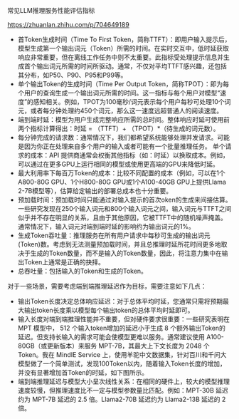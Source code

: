 





常见LLM推理服务性能评估指标

https://zhuanlan.zhihu.com/p/704649189

- 首Token生成时间（Time To First Token，简称TTFT）：即用户输入提示后，模型生成第一个输出词元（Token）所需的时间。在实时交互中，低时延获取响应非常重要，但在离线工作任务中则不太重要。此指标受处理提示信息并生成首个输出词元所需的时间所驱动。通常，不仅对平均TTFT感兴趣，还包括其分布，如P50、P90、P95和P99等。
- 单个输出Token的生成时间（Time Per Output Token，简称TPOT）：即为每个用户的查询生成一个输出词元所需的时间。这一指标与每个用户对模型“速度”的感知相关。例如，TPOT为100毫秒/词元表示每个用户每秒可处理10个词元，或者每分钟处理约450个词元，那么这一速度远超普通人的阅读速度。
- 端到端时延：模型为用户生成完整响应所需的总时间。整体响应时延可使用前两个指标计算得出：时延 = （TTFT）+ （TPOT）*（待生成的词元数）。
- 每分钟完成的请求数：通常情况下，我们都希望系统能够处理并发请求。可能是因为你正在处理来自多个用户的输入或者可能有一个批量推理任务。
单个请求的成本：API 提供商通常会权衡其他指标（如：时延）以换取成本。例如，可以通过在更多GPU上运行相同的模型或使用更高端的GPU来降低时延。
- 最大利用率下每百万Token的成本：比较不同配置的成本（例如，可以在1个A800-80G GPU、1个H800-80G GPU或1个A100-40GB GPU上提供Llama 2-7B模型等），估算给定输出的部署总成本也十分重要。
- 预加载时间：预加载时间只能通过对输入提示的首次oken的生成来间接估算。一些研究发现在250个输入词元和800个输入词元之间，输入词元与TTFT之间似乎并不存在明显的关系，且由于其他原因，它被TTFT中的随机噪声掩盖。通常情况下，输入词元对端到端时延的影响约为输出词元的1%。
- 生成Token吞吐量：推理服务在所有用户请求中每秒可生成的输出词元(Token)数。考虑到无法测量预加载时间，并且总推理时延所花时间更多地取决于生成的Token数量，而不是输入的Token数量，因此，将注意力集中在输出Token上通常是正确的抉择。
- 总吞吐量：包括输入的Token和生成的Token。


对于一些场景，需要考虑端到端推理延迟作为目标，需要注意如下几点：
- 输出Token长度决定总体响应延迟：对于总体平均时延，您通常只需将预期最大输出token长度乘以模型每个输出token的总体平均时延即可。
- 输入长度对端到端推理性能并不重要，但对硬件要求很重要：一些研究表明在 MPT 模型中， 512 个输入token增加的延迟小于生成 8 个额外输出Token的延迟。但支持长输入的需求可能会使模型更难以服务。通常建议使用 A100-80GB（或更新版本）来服务 MPT-7B，其最大上下文长度为 2048 个Token。我在 MindIE Service 上，使用羊驼中文数据集，针对百川和千问大模型做了一个简单测试，发现100Token以内，随着输入Token长度的增加，并没有显著增加首Token的时延，如下图所示。
- 端到端推理延迟与模型大小呈次线性关系：在相同的硬件上，较大的模型推理速度较慢，但推理速度比不一定与模型参数量比匹配。例如：MPT-30B 延迟约为 MPT-7B 延迟的 2.5 倍。Llama2-70B 延迟约为 Llama2-13B 延迟的 2 倍。